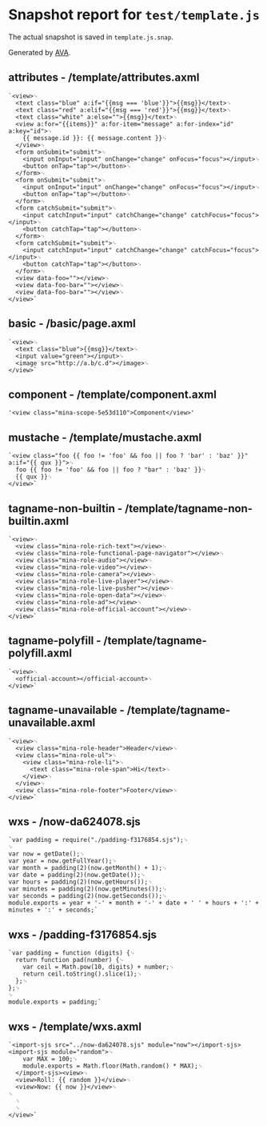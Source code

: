 # Snapshot report for `test/template.js`

The actual snapshot is saved in `template.js.snap`.

Generated by [AVA](https://ava.li).

## attributes - /template/attributes.axml

    `<view>␊
      <text class="blue" a:if="{{msg === 'blue'}}">{{msg}}</text>␊
      <text class="red" a:elif="{{msg === 'red'}}">{{msg}}</text>␊
      <text class="white" a:else="">{{msg}}</text>␊
      <view a:for="{{items}}" a:for-item="message" a:for-index="id" a:key="id">␊
        {{ message.id }}: {{ message.content }}␊
      </view>␊
      <form onSubmit="submit">␊
        <input onInput="input" onChange="change" onFocus="focus"></input>␊
        <button onTap="tap"></button>␊
      </form>␊
      <form onSubmit="submit">␊
        <input onInput="input" onChange="change" onFocus="focus"></input>␊
        <button onTap="tap"></button>␊
      </form>␊
      <form catchSubmit="submit">␊
        <input catchInput="input" catchChange="change" catchFocus="focus"></input>␊
        <button catchTap="tap"></button>␊
      </form>␊
      <form catchSubmit="submit">␊
        <input catchInput="input" catchChange="change" catchFocus="focus"></input>␊
        <button catchTap="tap"></button>␊
      </form>␊
      <view data-foo=""></view>␊
      <view data-foo-bar=""></view>␊
      <view data-foo-bar=""></view>␊
    </view>`

## basic - /basic/page.axml

    `<view>␊
      <text class="blue">{{msg}}</text>␊
      <input value="green"></input>␊
      <image src="http://a.b/c.d"></image>␊
    </view>`

## component - /template/component.axml

    '<view class="mina-scope-5e53d110">Component</view>'

## mustache - /template/mustache.axml

    `<view class="foo {{ foo != 'foo' && foo || foo ? 'bar' : 'baz' }}" a:if="{{ qux }}">␊
      foo {{ foo != 'foo' && foo || foo ? "bar" : 'baz' }}␊
      {{ qux }}␊
    </view>`

## tagname-non-builtin - /template/tagname-non-builtin.axml

    `<view>␊
      <view class="mina-role-rich-text"></view>␊
      <view class="mina-role-functional-page-navigator"></view>␊
      <view class="mina-role-audio"></view>␊
      <view class="mina-role-video"></view>␊
      <view class="mina-role-camera"></view>␊
      <view class="mina-role-live-player"></view>␊
      <view class="mina-role-live-pusher"></view>␊
      <view class="mina-role-open-data"></view>␊
      <view class="mina-role-ad"></view>␊
      <view class="mina-role-official-account"></view>␊
    </view>`

## tagname-polyfill - /template/tagname-polyfill.axml

    `<view>␊
      <official-account></official-account>␊
    </view>`

## tagname-unavailable - /template/tagname-unavailable.axml

    `<view>␊
      <view class="mina-role-header">Header</view>␊
      <view class="mina-role-ul">␊
        <view class="mina-role-li">␊
          <text class="mina-role-span">Hi</text>␊
        </view>␊
      </view>␊
      <view class="mina-role-footer">Footer</view>␊
    </view>`

## wxs - /now-da624078.sjs

    `var padding = require("./padding-f3176854.sjs");␊
    ␊
    var now = getDate();␊
    var year = now.getFullYear();␊
    var month = padding(2)(now.getMonth() + 1);␊
    var date = padding(2)(now.getDate());␊
    var hours = padding(2)(now.getHours());␊
    var minutes = padding(2)(now.getMinutes());␊
    var seconds = padding(2)(now.getSeconds());␊
    module.exports = year + '-' + month + '-' + date + ' ' + hours + ':' + minutes + ':' + seconds;`

## wxs - /padding-f3176854.sjs

    `var padding = function (digits) {␊
      return function pad(number) {␊
        var ceil = Math.pow(10, digits) + number;␊
        return ceil.toString().slice(1);␊
      };␊
    };␊
    ␊
    module.exports = padding;`

## wxs - /template/wxs.axml

    `<import-sjs src="../now-da624078.sjs" module="now"></import-sjs><import-sjs module="random">␊
        var MAX = 100;␊
        module.exports = Math.floor(Math.random() * MAX);␊
      </import-sjs><view>␊
      <view>Roll: {{ random }}</view>␊
      <view>Now: {{ now }}</view>␊
    ␊
      ␊
      ␊
    </view>`
